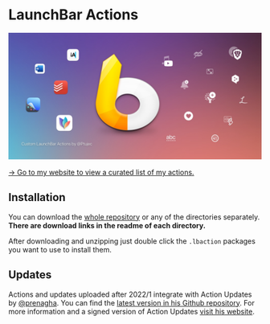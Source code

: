 # LaunchBar Actions

<img src="header.jpg" width="640"/> 

[→ Go to my website to view a curated list of my actions.](https://ptujec.github.io/launchbar.html)

## Installation
You can download the [whole repository](https://github.com/Ptujec/LaunchBar/archive/refs/heads/master.zip) or any of the directories separately. **There are download links in the readme of each directory.**  

After downloading and unzipping just double click the `.lbaction` packages you want to use to install them.  

## Updates

Actions and updates uploaded after 2022/1 integrate with Action Updates by [@prenagha](https://github.com/prenagha). You can find the [latest version in his Github repository](https://github.com/prenagha/launchbar). For more information and a signed version of Action Updates [visit his website](https://renaghan.com/launchbar/action-updates/).